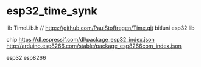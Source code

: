 # esp32_time_synk

lib
TimeLib.h  // https://github.com/PaulStoffregen/Time.git
bitluni esp32 lib

chip
https://dl.espressif.com/dl/package_esp32_index.json
http://arduino.esp8266.com/stable/package_esp8266com_index.json

esp32
esp8266
